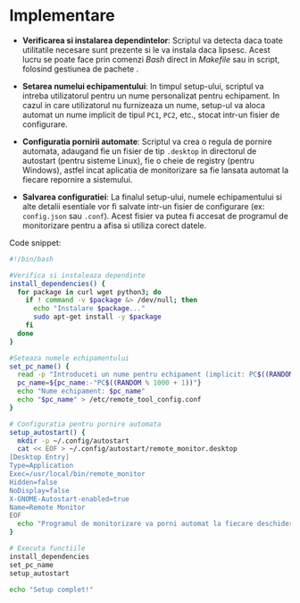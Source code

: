 # Implementare

- **Verificarea si instalarea dependintelor**: Scriptul va detecta daca toate utilitatile necesare  sunt prezente si le va instala daca lipsesc. Acest lucru se poate face prin comenzi _Bash_ direct in _Makefile_ sau in script, folosind gestiunea de pachete .
    
- **Setarea numelui echipamentului**: In timpul setup-ului, scriptul va intreba utilizatorul pentru un nume personalizat pentru echipament. In cazul in care utilizatorul nu furnizeaza un nume, setup-ul va aloca automat un nume implicit de tipul `PC1`, `PC2`, etc., stocat intr-un fisier de configurare.
    
- **Configuratia pornirii automate**: Scriptul va crea o regula de pornire automata, adaugand fie un fisier de tip `.desktop` in directorul de autostart (pentru sisteme Linux), fie o cheie de registry (pentru Windows), astfel incat aplicatia de monitorizare sa fie lansata automat la fiecare repornire a sistemului.
    
- **Salvarea configuratiei**: La finalul setup-ului, numele echipamentului si alte detalii esentiale vor fi salvate intr-un fisier de configurare (ex: `config.json` sau `.conf`). Acest fisier va putea fi accesat de programul de monitorizare pentru a afisa si utiliza corect datele.

Code snippet:
```bash
#!/bin/bash

#Verifica si instaleaza dependinte
install_dependencies() {
  for package in curl wget python3; do
    if ! command -v $package &> /dev/null; then
      echo "Instalare $package..."
      sudo apt-get install -y $package
    fi
  done
}

#Seteaza numele echipamentului
set_pc_name() {
  read -p "Introduceti un nume pentru echipament (implicit: PC$((RANDOM % 1000 + 1))): " pc_name
  pc_name=${pc_name:-"PC$((RANDOM % 1000 + 1))"}
  echo "Nume echipament: $pc_name"
  echo "$pc_name" > /etc/remote_tool_config.conf
}

# Configuratia pentru pornire automata
setup_autostart() {
  mkdir -p ~/.config/autostart
  cat << EOF > ~/.config/autostart/remote_monitor.desktop
[Desktop Entry]
Type=Application
Exec=/usr/local/bin/remote_monitor
Hidden=false
NoDisplay=false
X-GNOME-Autostart-enabled=true
Name=Remote Monitor
EOF
  echo "Programul de monitorizare va porni automat la fiecare deschidere."
}

# Executa functiile
install_dependencies
set_pc_name
setup_autostart

echo "Setup complet!"

```






























